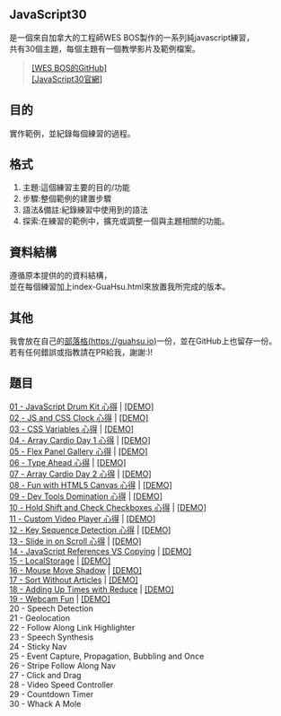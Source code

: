 ## JavaScript30
是一個來自加拿大的工程師WES BOS製作的一系列純javascript練習，  
共有30個主題，每個主題有一個教學影片及範例檔案。  
>[[WES BOS的GitHub]](https://github.com/wesbos/JavaScript30)  
[[JavaScript30官網]](https://javascript30.com/)

## 目的
實作範例，並紀錄每個練習的過程。  

## 格式
1. 主題:這個練習主要的目的/功能  
2. 步驟:整個範例的建置步驟  
3. 語法&備註:紀錄練習中使用到的語法  
4. 探索:在練習的範例中，擴充或調整一個與主題相關的功能。

## 資料結構
遵循原本提供的的資料結構，  
並在每個練習加上index-GuaHsu.html來放置我所完成的版本。

## 其他
我會放在自己的[部落格(https://guahsu.io)](https://guahsu.io)一份，並在GitHub上也留存一份。  
若有任何錯誤或指教請在PR給我，謝謝:)!

## 題目
[01 - JavaScript Drum Kit 心得](https://github.com/guahsu/JavaScript30/tree/master/01_Java-Script-Drum-Kit)
| [[DEMO]](https://guahsu.io/JavaScript30/01_Java-Script-Drum-Kit/index-GuaHsu.html)  
[02 - JS and CSS Clock 心得](https://github.com/guahsu/JavaScript30/tree/master/02_JS-and-CSS-Clock) 
| [[DEMO]](https://guahsu.io/JavaScript30/02_JS-and-CSS-Clock/index-GuaHsu.html)  
[03 - CSS Variables 心得](https://github.com/guahsu/JavaScript30/tree/master/03_CSS-Variables) 
| [[DEMO]](https://guahsu.io/JavaScript30/03_CSS-Variables/index-GuaHsu.html)  
[04 - Array Cardio Day 1 心得](https://github.com/guahsu/JavaScript30/tree/master/04_Array-Cardio-Day-1) 
| [[DEMO]](https://guahsu.io/JavaScript30/04_Array-Cardio-Day-1/index-GuaHsu.html)  
[05 - Flex Panel Gallery 心得](https://github.com/guahsu/JavaScript30/tree/master/05_Flex-Panel-Gallery) 
| [[DEMO]](https://guahsu.io/JavaScript30//05_Flex-Panel-Gallery/index-GuaHsu.html)  
[06 - Type Ahead 心得](https://github.com/guahsu/JavaScript30/tree/master/06_Type-Ahead) 
| [[DEMO]](https://guahsu.io/JavaScript30/06_Type-Ahead/index-GuaHsu.html)  
[07 - Array Cardio Day 2 心得](https://github.com/guahsu/JavaScript30/tree/master/07_Array-Cardio-Day-2) 
| [[DEMO]](https://guahsu.io/JavaScript30/07_Array-Cardio-Day-2/index-GuaHsu.html)  
[08 - Fun with HTML5 Canvas 心得](https://github.com/guahsu/JavaScript30/tree/master/08_Fun-with-HTML5-Canvas)
| [[DEMO]](https://guahsu.io/JavaScript30/08_Fun-with-HTML5-Canvas/index-GuaHsu.html)  
[09 - Dev Tools Domination 心得](https://github.com/guahsu/JavaScript30/tree/master/09_Dev-Tools-Domination)
| [[DEMO]](https://guahsu.io/JavaScript30/09_Dev-Tools-Domination/index-GuaHsu.html)   
[10 - Hold Shift and Check Checkboxes 心得](https://github.com/guahsu/JavaScript30/tree/master/10_Hold-Shift-and-Check-Checkboxes)
| [[DEMO]](https://guahsu.io/JavaScript30/10_Hold-Shift-and-Check-Checkboxes/index-GuaHsu.html)  
[11 - Custom Video Player 心得](https://github.com/guahsu/JavaScript30/tree/master/11_Custom-Video-Player)
| [[DEMO]](https://guahsu.io/JavaScript30/11_Custom-Video-Player/index-GuaHsu.html)  
[12 - Key Sequence Detection 心得](https://github.com/guahsu/JavaScript30/tree/master/12_Key-Sequence-Detection)
| [[DEMO]](https://guahsu.io/JavaScript30/12_Key-Sequence-Detection/index-GuaHsu.html)      
[13 - Slide in on Scroll 心得](https://github.com/guahsu/JavaScript30/tree/master/13_Slide-in-on-Scroll)
| [[DEMO]](https://guahsu.io/JavaScript30/13_Slide-in-on-Scroll/index-GuaHsu.html)   
[14 - JavaScript References VS Copying](https://github.com/guahsu/JavaScript30/tree/master/14_JavaScript-References-VS-Copying)
| [[DEMO]](https://guahsu.io/JavaScript30/14_JavaScript-References-VS-Copying/index-GuaHsu.html)  
[15 - LocalStorage](https://github.com/guahsu/JavaScript30/blob/master/15_LocalStorage/)
| [[DEMO]](https://guahsu.io/JavaScript30/15_LocalStorage/index-GuaHsu.html)   
[16 - Mouse Move Shadow](https://github.com/guahsu/JavaScript30/tree/master/16_Mouse-Move-Shadow)
| [[DEMO]](https://guahsu.io/JavaScript30/16_Mouse-Move-Shadow/index-GuaHsu.html)   
[17 - Sort Without Articles](https://github.com/guahsu/JavaScript30/tree/master/17_Sort-Without-Articles)
| [[DEMO]](https://guahsu.io/JavaScript30/17_Sort-Without-Articles/index-GuaHsu.html)   
[18 - Adding Up Times with Reduce](https://github.com/guahsu/JavaScript30/tree/master/18_Adding-Up-Times-with-Reduce)
| [[DEMO]](https://guahsu.io/JavaScript30/18_Adding-Up-Times-with-Reduce/index-GuaHsu.html)   
[19 - Webcam Fun](https://github.com/guahsu/JavaScript30/tree/master/19_Webcam-Fun)
| [[DEMO]](https://guahsu.io/JavaScript30/19_Webcam-Fun/index-GuaHsu.html)   
20 - Speech Detection  
21 - Geolocation  
22 - Follow Along Link Highlighter  
23 - Speech Synthesis  
24 - Sticky Nav  
25 - Event Capture, Propagation, Bubbling and Once  
26 - Stripe Follow Along Nav  
27 - Click and Drag  
28 - Video Speed Controller  
29 - Countdown Timer  
30 - Whack A Mole  

